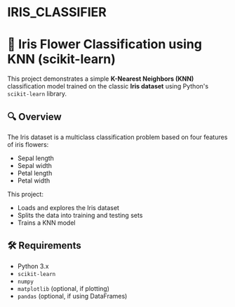 # IRIS_CLASSIFIER

# 🌸 Iris Flower Classification using KNN (scikit-learn)

This project demonstrates a simple **K-Nearest Neighbors (KNN)** classification model trained on the classic **Iris dataset** using Python's `scikit-learn` library.

## 🔍 Overview

The Iris dataset is a multiclass classification problem based on four features of iris flowers:
- Sepal length
- Sepal width
- Petal length
- Petal width

This project:
- Loads and explores the Iris dataset
- Splits the data into training and testing sets
- Trains a KNN model

## 🛠️ Requirements

- Python 3.x
- `scikit-learn`
- `numpy`
- `matplotlib` (optional, if plotting)
- `pandas` (optional, if using DataFrames)
